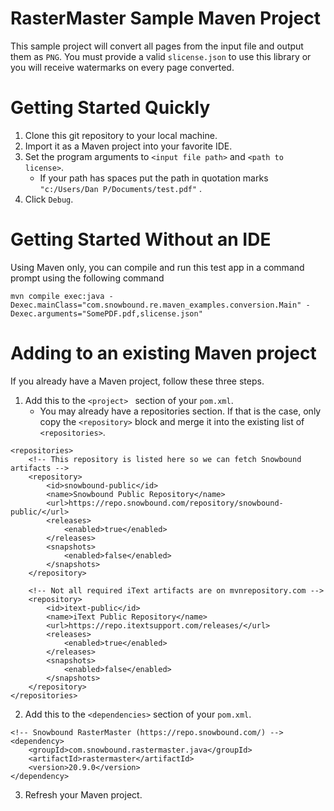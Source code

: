 # RasterMaster Sample Maven Project

This sample project will convert all pages from the input file and output them as `PNG`. You must provide a valid `slicense.json` to use this library or you will receive watermarks on every page converted.



# Getting Started Quickly

1. Clone this git repository to your local machine.
2. Import it as a Maven project into your favorite IDE.
3. Set the program arguments to `<input file path>` and `<path to license>`.
   - If your path has spaces put the path in quotation marks `"c:/Users/Dan P/Documents/test.pdf"` .
4. Click `Debug`.



# Getting Started Without an IDE

Using Maven only, you can compile and run this test app in a command prompt using the following command

`mvn compile exec:java -Dexec.mainClass="com.snowbound.re.maven_examples.conversion.Main" -Dexec.arguments="SomePDF.pdf,slicense.json"`



# Adding to an existing Maven project

If you already have a Maven project, follow these three steps.



1. Add this to the `<project> ` section of your `pom.xml`.
   - You may already have a repositories section. If that is the case, only copy the `<repository>` block and merge it into the existing list of `<repositories>`.

```
<repositories>
	<!-- This repository is listed here so we can fetch Snowbound artifacts -->
	<repository>
		<id>snowbound-public</id>
		<name>Snowbound Public Repository</name>
		<url>https://repo.snowbound.com/repository/snowbound-public/</url>
		<releases>
			<enabled>true</enabled>
		</releases>
		<snapshots>
			<enabled>false</enabled>
		</snapshots>
	</repository>
	
	<!-- Not all required iText artifacts are on mvnrepository.com -->
	<repository>
		<id>itext-public</id>
		<name>iText Public Repository</name>
		<url>https://repo.itextsupport.com/releases/</url>
		<releases>
			<enabled>true</enabled>
		</releases>
		<snapshots>
			<enabled>false</enabled>
		</snapshots>
	</repository>
</repositories>
```



2. Add this to the `<dependencies>` section of your `pom.xml`.

```
<!-- Snowbound RasterMaster (https://repo.snowbound.com/) -->
<dependency>
	<groupId>com.snowbound.rastermaster.java</groupId>
	<artifactId>rastermaster</artifactId>
	<version>20.9.0</version>
</dependency>
```



3. Refresh your Maven project.
